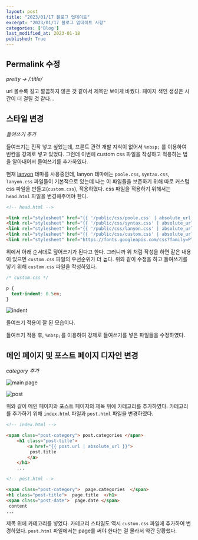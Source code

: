 ```yaml
---
layout: post
title: "2023/01/17 블로그 업데이트"
excerpt: "2023/01/17 블로그 업데이트 사항"
categories: ['Blog']
last_modified_at: 2023-01-18
published: True
---
```


## Permalink 수정

_pretty -> /:title/_

url 볼수록 길고 깔끔하지 않은 것 같아서 제목만 보이게 바꿨다. 페이지 색인 생성은 시간이 더 걸릴 것 같다... 

## 스타일 변경

_들여쓰기 추가_

들여쓰기는 진작 넣고 싶었는데, 프론트 관련 개발 지식이 없어서 ```%nbsp;``` 를 이용하여 빈칸을 강제로 넣고 있었다. 그런데 이번에 custom css 파일을 작성하고 적용하는 법을 알아내어서 들여쓰기를 추가하였다.    

현재 [lanyon](https://github.com/poole/lanyon) 테마를 사용중인데, lanyon 테마에는 ```poole.css```, ```syntax.css```, ```lanyon.css``` 파일들이 기본적으로 있는데 나는 이 파일들을 보존하기 위해 따로 커스텀 css 파일을 만들고(```custom.css```), 적용하였다. css 파일을 적용하기 위해서는 ```head.html``` 파일을 변경해주어야 한다.

```html
<!-- head.html -->

<link rel="stylesheet" href="{{ '/public/css/poole.css' | absolute_url }}">
<link rel="stylesheet" href="{{ '/public/css/syntax.css' | absolute_url }}">
<link rel="stylesheet" href="{{ '/public/css/lanyon.css' | absolute_url }}">
<link rel="stylesheet" href="{{ '/public/css/custom.css' | absolute_url }}">
<link rel="stylesheet" href="https://fonts.googleapis.com/css?family=PT+Serif:400,400italic,700%7CPT+Sans:400">
```

위에서 아래 순서대로 덮어쓰기가 된다고 한다. 그러니까 위 처럼 작성을 하면 같은 내용이 있으면 ```custom.css``` 파일의 우선순위가 더 높다. 위와 같이 수정을 하고 들여쓰기를 넣기 위해 ```custom.css``` 파일을 작성하였다.

```css
/* custom.css */

p {
  text-indent: 0.5em;
}
```

![indent](/de-note/assets/images/15th/indent.png)

들여쓰기 적용이 잘 된 모습이다.   

들여쓰기 적용 후, ```%nbsp;```를 이용하여 강제로 들여쓰기를 넣은 파일들을 수정하였다.   

## 메인 페이지 및 포스트 페이지 디자인 변경

_category 추가_

![main page](/de-note/assets/images/15th/main_page.png)

![post](/de-note/assets/images/15th/post.png)

위와 같이 메인 페이지와 포스트 페이지의 제목 위에 카테고리를 추가하였다. 카테고리를 추가하기 위해 ```index.html``` 파일과 ```post.html``` 파일을 변경하였다.

```html
<!-- index.html -->

<span class="post-category"> post.categories </span>
    <h1 class="post-title">
        <a href="{{ post.url | absolute_url }}">
         post.title 
        </a>
    </h1>
    ...
```
```html
<!-- post.html -->

<span class="post-category">  page.categories  </span>
<h1 class="post-title">  page.title  </h1>
<span class="post-date">  page.date </span>
 content 
...
```

제목 위에 카테고리를 넣었다. 카테고리 스타일도 역시 ```custom.css``` 파일에 추가하여 변경하였다. ```post.html``` 파일에서는 page를 써야 한다는 걸 몰라서 약간 당황했다.
